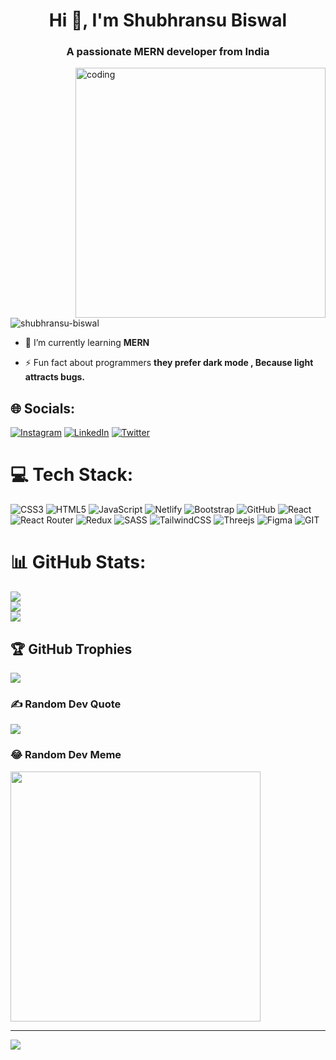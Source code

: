 <h1 align="center">Hi 👋, I'm Shubhransu Biswal</h1>
<h3 align="center">A passionate MERN developer from India</h3>

<img align='right' alt='coding' width='400' src='https://media.giphy.com/media/CuuSHzuc0O166MRfjt/giphy.gif'>

<p align="left"> <img src="https://komarev.com/ghpvc/?username=shubhransu-biswal&label=Profile%20views&color=0e75b6&style=flat" alt="shubhransu-biswal" /> </p>

- 🌱 I’m currently learning **MERN**

- ⚡ Fun fact about programmers **they prefer dark mode , Because light attracts bugs.**


## 🌐 Socials:
[![Instagram](https://img.shields.io/badge/Instagram-%23E4405F.svg?logo=Instagram&logoColor=white)](https://instagram.com/_codinghowl) [![LinkedIn](https://img.shields.io/badge/LinkedIn-%230077B5.svg?logo=linkedin&logoColor=white)](https://linkedin.com/in/shubhransu-biswal-6a4572272/) [![Twitter](https://img.shields.io/badge/Twitter-%231DA1F2.svg?logo=Twitter&logoColor=white)](https://twitter.com/@Shubhransu_dev) 

# 💻 Tech Stack:
![CSS3](https://img.shields.io/badge/css3-%231572B6.svg?style=for-the-badge&logo=css3&logoColor=white) ![HTML5](https://img.shields.io/badge/html5-%23E34F26.svg?style=for-the-badge&logo=html5&logoColor=white) ![JavaScript](https://img.shields.io/badge/javascript-%23323330.svg?style=for-the-badge&logo=javascript&logoColor=%23F7DF1E) ![Netlify](https://img.shields.io/badge/netlify-%23000000.svg?style=for-the-badge&logo=netlify&logoColor=#00C7B7) ![Bootstrap](https://img.shields.io/badge/bootstrap-%23563D7C.svg?style=for-the-badge&logo=bootstrap&logoColor=white) ![GitHub](https://img.shields.io/badge/GitHub-%23121011.svg?style=for-the-badge&logo=github&logoColor=white) ![React](https://img.shields.io/badge/react-%2320232a.svg?style=for-the-badge&logo=react&logoColor=%2361DAFB) ![React Router](https://img.shields.io/badge/React_Router-CA4245?style=for-the-badge&logo=react-router&logoColor=white) ![Redux](https://img.shields.io/badge/redux-%23593d88.svg?style=for-the-badge&logo=redux&logoColor=white) ![SASS](https://img.shields.io/badge/SASS-hotpink.svg?style=for-the-badge&logo=SASS&logoColor=white) ![TailwindCSS](https://img.shields.io/badge/tailwindcss-%2338B2AC.svg?style=for-the-badge&logo=tailwind-css&logoColor=white) ![Threejs](https://img.shields.io/badge/threejs-black?style=for-the-badge&logo=three.js&logoColor=white) 	![Figma](https://img.shields.io/badge/figma-%23F24E1E.svg?style=for-the-badge&logo=figma&logoColor=white) ![GIT](https://img.shields.io/badge/Git-fc6d26?style=for-the-badge&logo=git&logoColor=white)
# 📊 GitHub Stats:
![](https://github-readme-stats.vercel.app/api?username=Shubhransu-Biswal&theme=chartreuse-dark&hide_border=false&include_all_commits=false&count_private=false)<br/>
![](https://github-readme-streak-stats.herokuapp.com/?user=Shubhransu-Biswal&theme=chartreuse-dark&hide_border=false)<br/>
![](https://github-readme-stats.vercel.app/api/top-langs/?username=Shubhransu-Biswal&theme=chartreuse-dark&hide_border=false&include_all_commits=false&count_private=false&layout=compact)

## 🏆 GitHub Trophies
![](https://github-profile-trophy.vercel.app/?username=Shubhransu-Biswal&theme=matrix&no-frame=false&no-bg=true&margin-w=4)

### ✍️ Random Dev Quote
![](https://quotes-github-readme.vercel.app/api?type=horizontal&theme=radical)

### 😂 Random Dev Meme
<img src='https://randommeme-five.vercel.app/' style="height: 400px;"/>

---
[![](https://visitcount.itsvg.in/api?id=Shubhransu-Biswal&icon=5&color=0)](https://visitcount.itsvg.in)

<!-- Proudly created with GPRM ( https://gprm.itsvg.in ) -->
